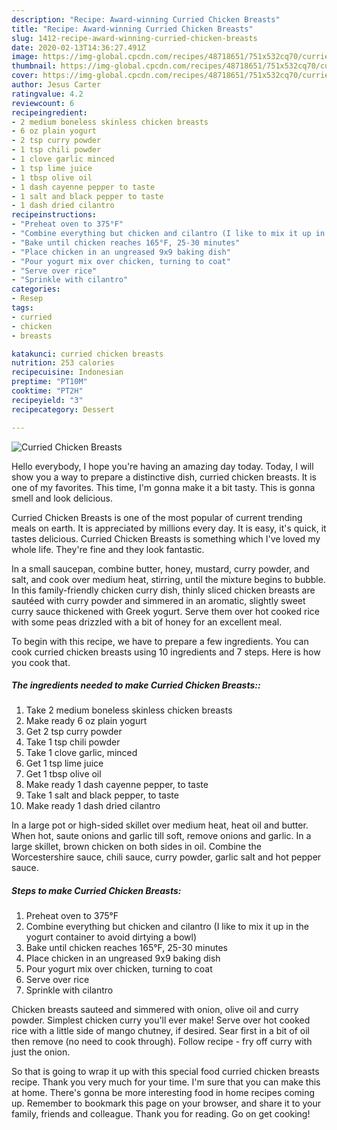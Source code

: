 ```yaml
---
description: "Recipe: Award-winning Curried Chicken Breasts"
title: "Recipe: Award-winning Curried Chicken Breasts"
slug: 1412-recipe-award-winning-curried-chicken-breasts
date: 2020-02-13T14:36:27.491Z
image: https://img-global.cpcdn.com/recipes/48718651/751x532cq70/curried-chicken-breasts-recipe-main-photo.jpg
thumbnail: https://img-global.cpcdn.com/recipes/48718651/751x532cq70/curried-chicken-breasts-recipe-main-photo.jpg
cover: https://img-global.cpcdn.com/recipes/48718651/751x532cq70/curried-chicken-breasts-recipe-main-photo.jpg
author: Jesus Carter
ratingvalue: 4.2
reviewcount: 6
recipeingredient:
- 2 medium boneless skinless chicken breasts
- 6 oz plain yogurt
- 2 tsp curry powder
- 1 tsp chili powder
- 1 clove garlic minced
- 1 tsp lime juice
- 1 tbsp olive oil
- 1 dash cayenne pepper to taste
- 1 salt and black pepper to taste
- 1 dash dried cilantro
recipeinstructions:
- "Preheat oven to 375°F"
- "Combine everything but chicken and cilantro (I like to mix it up in the yogurt container to avoid dirtying a bowl)"
- "Bake until chicken reaches 165°F, 25-30 minutes"
- "Place chicken in an ungreased 9x9 baking dish"
- "Pour yogurt mix over chicken, turning to coat"
- "Serve over rice"
- "Sprinkle with cilantro"
categories:
- Resep
tags:
- curried
- chicken
- breasts

katakunci: curried chicken breasts
nutrition: 253 calories
recipecuisine: Indonesian
preptime: "PT10M"
cooktime: "PT2H"
recipeyield: "3"
recipecategory: Dessert

---
```



![Curried Chicken Breasts](https://img-global.cpcdn.com/recipes/48718651/751x532cq70/curried-chicken-breasts-recipe-main-photo.jpg)

Hello everybody, I hope you're having an amazing day today. Today, I will show you a way to prepare a distinctive dish, curried chicken breasts. It is one of my favorites. This time, I'm gonna make it a bit tasty. This is gonna smell and look delicious.

Curried Chicken Breasts is one of the most popular of current trending meals on earth. It is appreciated by millions every day. It is easy, it's quick, it tastes delicious. Curried Chicken Breasts is something which I've loved my whole life. They're fine and they look fantastic.

In a small saucepan, combine butter, honey, mustard, curry powder, and salt, and cook over medium heat, stirring, until the mixture begins to bubble. In this family-friendly chicken curry dish, thinly sliced chicken breasts are sautéed with curry powder and simmered in an aromatic, slightly sweet curry sauce thickened with Greek yogurt. Serve them over hot cooked rice with some peas drizzled with a bit of honey for an excellent meal.


To begin with this recipe, we have to prepare a few ingredients. You can cook curried chicken breasts using 10 ingredients and 7 steps. Here is how you cook that.

##### The ingredients needed to make Curried Chicken Breasts::

1. Take 2 medium boneless skinless chicken breasts
1. Make ready 6 oz plain yogurt
1. Get 2 tsp curry powder
1. Take 1 tsp chili powder
1. Take 1 clove garlic, minced
1. Get 1 tsp lime juice
1. Get 1 tbsp olive oil
1. Make ready 1 dash cayenne pepper, to taste
1. Take 1 salt and black pepper, to taste
1. Make ready 1 dash dried cilantro


In a large pot or high-sided skillet over medium heat, heat oil and butter. When hot, saute onions and garlic till soft, remove onions and garlic. In a large skillet, brown chicken on both sides in oil. Combine the Worcestershire sauce, chili sauce, curry powder, garlic salt and hot pepper sauce. 

##### Steps to make Curried Chicken Breasts:

1. Preheat oven to 375°F
1. Combine everything but chicken and cilantro (I like to mix it up in the yogurt container to avoid dirtying a bowl)
1. Bake until chicken reaches 165°F, 25-30 minutes
1. Place chicken in an ungreased 9x9 baking dish
1. Pour yogurt mix over chicken, turning to coat
1. Serve over rice
1. Sprinkle with cilantro


Chicken breasts sauteed and simmered with onion, olive oil and curry powder. Simplest chicken curry you&#39;ll ever make! Serve over hot cooked rice with a little side of mango chutney, if desired. Sear first in a bit of oil then remove (no need to cook through). Follow recipe - fry off curry with just the onion. 

So that is going to wrap it up with this special food curried chicken breasts recipe. Thank you very much for your time. I'm sure that you can make this at home. There's gonna be more interesting food in home recipes coming up. Remember to bookmark this page on your browser, and share it to your family, friends and colleague. Thank you for reading. Go on get cooking!
